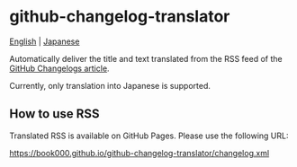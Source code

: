 # github-changelog-translator

[English](README.md) | [Japanese](README-ja.md)

Automatically deliver the title and text translated from the RSS feed of the [GitHub Changelogs article](https://github.blog/changelog/).

Currently, only translation into Japanese is supported.

## How to use RSS

Translated RSS is available on GitHub Pages. Please use the following URL:

https://book000.github.io/github-changelog-translator/changelog.xml
